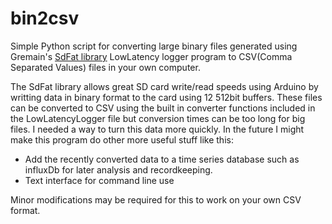 # bin2csv
Simple Python script for converting large binary files generated using Gremain's <a href="https://www.w3schools.com/html/">SdFat library</a> LowLatency logger program to CSV(Comma Separated Values) files in your own computer.

The SdFat library allows great SD card write/read speeds using Arduino by writting data in binary format to the card using 12 512bit buffers. These files can be converted to CSV using the built in converter functions included in the LowLatencyLogger file but conversion times can be too long for big files. I needed a way to turn this data more quickly. In the future I might make this program do other more useful stuff like this:
- Add the recently converted data to a time series database such as influxDb for later analysis and recordkeeping.
- Text interface for command line use

Minor modifications may be required for this to work on your own CSV format.



